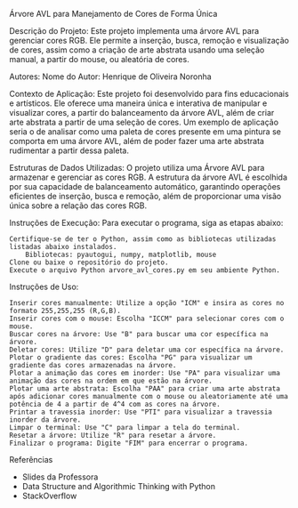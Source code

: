 Árvore AVL para Manejamento de Cores de Forma Única

Descrição do Projeto:
	Este projeto implementa uma árvore AVL para gerenciar cores RGB. Ele permite a inserção, busca, remoção e visualização de cores, assim como a criação de arte abstrata usando uma seleção manual, a partir do mouse, ou aleatória de cores.

Autores:
	Nome do Autor: Henrique de Oliveira Noronha

Contexto de Aplicação:
	Este projeto foi desenvolvido para fins educacionais e artísticos. Ele oferece uma maneira única e interativa de manipular e visualizar cores, a partir do balanceamento da árvore AVL, além de criar arte abstrata a partir de uma seleção de cores. Um exemplo de aplicação seria o de analisar como uma paleta de cores presente em uma pintura se comporta em uma árvore AVL, além de poder fazer uma arte abstrata rudimentar a partir dessa paleta.

Estruturas de Dados Utilizadas:
	O projeto utiliza uma Árvore AVL para armazenar e gerenciar as cores RGB. A estrutura da árvore AVL é escolhida por sua capacidade de balanceamento automático, garantindo operações eficientes de inserção, busca e remoção, além de proporcionar uma visão única sobre a relação das cores RGB.

Instruções de Execução:
	Para executar o programa, siga as etapas abaixo:

	Certifique-se de ter o Python, assim como as bibliotecas utilizadas listadas abaixo instalados.
		Bibliotecas: pyautogui, numpy, matplotlib, mouse
	Clone ou baixe o repositório do projeto.
	Execute o arquivo Python arvore_avl_cores.py em seu ambiente Python.

Instruções de Uso:

	Inserir cores manualmente: Utilize a opção "ICM" e insira as cores no formato 255,255,255 (R,G,B).
	Inserir cores com o mouse: Escolha "ICCM" para selecionar cores com o mouse.
	Buscar cores na árvore: Use "B" para buscar uma cor específica na árvore.
	Deletar cores: Utilize "D" para deletar uma cor específica na árvore.
	Plotar o gradiente das cores: Escolha "PG" para visualizar um gradiente das cores armazenadas na árvore.
	Plotar a animação das cores em inorder: Use "PA" para visualizar uma animação das cores na ordem em que estão na árvore.
	Plotar uma arte abstrata: Escolha "PAA" para criar uma arte abstrata após adicionar cores manualmente com o mouse ou aleatoriamente até uma potência de 4 a partir de 4^4 com as cores na árvore.
	Printar a travessia inorder: Use "PTI" para visualizar a travessia inorder da árvore.
	Limpar o terminal: Use "C" para limpar a tela do terminal.
	Resetar a árvore: Utilize "R" para resetar a árvore.
	Finalizar o programa: Digite "FIM" para encerrar o programa.

Referências
- Slides da Professora 
- Data Structure and Algorithmic Thinking with Python
- StackOverflow
